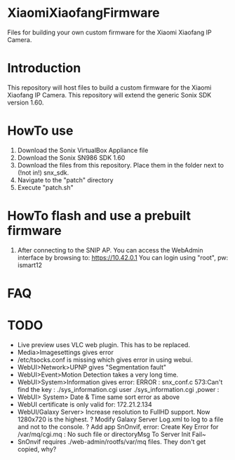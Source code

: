 # XiaomiXiaofangFirmware
Files for building your own custom firmware for the Xiaomi Xiaofang IP Camera.

# Introduction
This repository will host files to build a custom firmware for the Xiaomi Xiaofang IP Camera. This repository will extend the generic Sonix SDK version 1.60.

# HowTo use
1. Download the Sonix VirtualBox Appliance file
1. Download the Sonix SN986 SDK 1.60
1. Download the files from this repository. Place them in the folder next to (!not in!) snx_sdk. 
1. Navigate to the "patch" directory
1. Execute "patch.sh"

# HowTo flash and use a prebuilt firmware
1. After connecting to the SNIP AP. You can access the WebAdmin interface by browsing to: https://10.42.0.1
You can login using "root", pw: ismart12




# FAQ

# TODO
* Live preview uses VLC web plugin. This has to be replaced.
* Media>Imagesettings gives error
* /etc/tsocks.conf is missing which gives error in using webui.
* WebUI>Network>UPNP gives "Segmentation fault"
* WebUI>Event>Motion Detection takes a very long time.
* WebUI>System>Information gives error: ERROR : snx_conf.c 573:Can't find the key : ./sys_information.cgi user ./sys_information.cgi ,power :
* WebUI> System> Date & Time  same sort error as above
* WebUI certificate is only valid for: 172.21.2.134
* WebUI/Galaxy Server> Increase resolution to FullHD support. Now 1280x720 is the highest.
? Modify Galaxy Server Log.xml to log to a file and not to the console.
? Add app SnOnvif, error: Create Key Error for /var/mq/cgi.mq : No such file or directoryMsg To Server Init Fail~
* SnOnvif requires ./web-admin/rootfs/var/mq files. They don't get copied, why?

